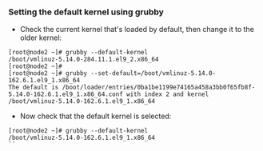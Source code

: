 ### Setting the default kernel using grubby

* Check the current kernel that's loaded by default, then change it to the older kernel:
```
[root@node2 ~]# grubby --default-kernel
/boot/vmlinuz-5.14.0-284.11.1.el9_2.x86_64
[root@node2 ~]#
[root@node2 ~]# grubby --set-default=/boot/vmlinuz-5.14.0-162.6.1.el9_1.x86_64 
The default is /boot/loader/entries/0ba1be1199e74165a458a3bb0f65fb8f-5.14.0-162.6.1.el9_1.x86_64.conf with index 2 and kernel /boot/vmlinuz-5.14.0-162.6.1.el9_1.x86_64
```

* Now check that the default kernel is selected:
```
[root@node2 ~]# grubby --default-kernel
/boot/vmlinuz-5.14.0-162.6.1.el9_1.x86_64
``
